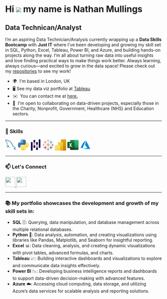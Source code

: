 Hi ![](https://user-images.githubusercontent.com/18350557/176309783-0785949b-9127-417c-8b55-ab5a4333674e.gif) my name is Nathan Mullings
=======================================================================================================================================

Data Technican/Analyst
----------------------

I’m an aspiring Data Technician/Analysis currently wrapping up a **Data Skills Bootcamp** with **Just IT** where I’ve been developing and growing my skill set in SQL, Python, Excel, Tableau, Power BI, and Azure, and building hands-on projects along the way. I’m all about turning raw data into useful insights and love finding practical ways to make things work better. Always learning, always curious—and excited to grow in the data space! Please check out my [repositories](https://github.com/nathan-mullings-dev?tab=repositories) to see my work!

*   🌍  I'm based in London, UK
*   🖥️  See my data viz portfolio at [Tableau](https://public.tableau.com/app/profile/nathan.mullings/vizzes)
*   ✉️  You can contact me at [here.](mailto:iamnathanm@gmail.com)
*   🤝  I'm open to collaborating on data-driven projects, especially those in the Charity, Nonprofit, Government, Healthcare (NHS) and Education sectors.

---

### 🌿 Skills 
<p align="left">
  <a href="" target="_blank" rel="noreferrer"><img src="https://github.com/nathan-mullings-dev/portfolio_profile/blob/main/images/mysql.svg" width="36" height="36" alt="MySQL" /></a>
  <a href="" target="_blank" rel="noreferrer"><img src="https://github.com/nathan-mullings-dev/portfolio_profile/blob/main/images/python-colored.svg" width="36" height="36" alt="Python" /></a>
  <a href="" target="_blank" rel="noreferrer"><img src="https://github.com/nathan-mullings-dev/portfolio_profile/blob/main/images/pandas%20(python).svg" width="36" height="36" alt="Pandas" /></a>
  <a href="" target="_blank" rel="noreferrer"><img src="https://github.com/nathan-mullings-dev/portfolio_profile/blob/main/images/Tableau.svg" width="36" height="36" alt="Tableau" /></a>
  <a href="" target="_blank" rel="noreferrer"><img src="https://github.com/nathan-mullings-dev/portfolio_profile/blob/main/images/Power-BI.svg" width="36" height="36" alt="Power BI" /></a>
  <a href="" target="_blank" rel="noreferrer"><img src="https://github.com/nathan-mullings-dev/portfolio_profile/blob/main/images/ms%20excel.svg" width="36" height="36" alt="Excel" /></a>
  <a href="" target="_blank" rel="noreferrer"><img src="https://github.com/nathan-mullings-dev/portfolio_profile/blob/main/images/microsoft%20azure.svg" width="36" height="36" alt="Microsoft Azure" /></a>
  </p>

---

### 📫 Let's Connect
<p align="left"> <a href="https://www.github.com/nathan-mullings-dev" target="_blank" rel="noreferrer"> <picture> <source media="(prefers-color-scheme: dark)" srcset="https://raw.githubusercontent.com/danielcranney/readme-generator/main/public/icons/socials/github-dark.svg" /> <source media="(prefers-color-scheme: light)" srcset="https://raw.githubusercontent.com/danielcranney/readme-generator/main/public/icons/socials/github.svg" /> <img src="https://raw.githubusercontent.com/danielcranney/readme-generator/main/public/icons/socials/github.svg" width="32" height="32" /> </picture> </a> <a href="https://www.linkedin.com/in/nathan-mullings-a62589184/" target="_blank" rel="noreferrer"> <picture> <source media="(prefers-color-scheme: dark)" srcset="https://raw.githubusercontent.com/danielcranney/readme-generator/main/public/icons/socials/linkedin-dark.svg" /> <source media="(prefers-color-scheme: light)" srcset="https://raw.githubusercontent.com/danielcranney/readme-generator/main/public/icons/socials/linkedin.svg" /> <img src="https://raw.githubusercontent.com/danielcranney/readme-generator/main/public/icons/socials/linkedin.svg" width="32" height="32" /> </picture> </a></p>

---

### 📚 My portfolio showcases the development and growth of my skill sets in:
  
  - **SQL** 🗄️: Querying, data manipulation, and database management across multiple relational databases.
  - **Python** 🐍: Data analysis, automation, and creating visualizations using libraries like Pandas, Matplotlib, and Seaborn for insightful reporting.
  - **Excel** 📊: Data cleaning, analysis, and creating dynamic visualizations with pivot tables, advanced formulas, and charts.
  - **Tableau** 📈: Building interactive dashboards and visualizations to explore and communicate data insights effectively.
  - **Power BI** 📉: Developing business intelligence reports and dashboards to support data-driven decision-making with advanced features.
  - **Azure** ☁️: Accessing cloud computing, data storage, and utilizing Azure’s data services for scalable analysis and reporting solutions.


